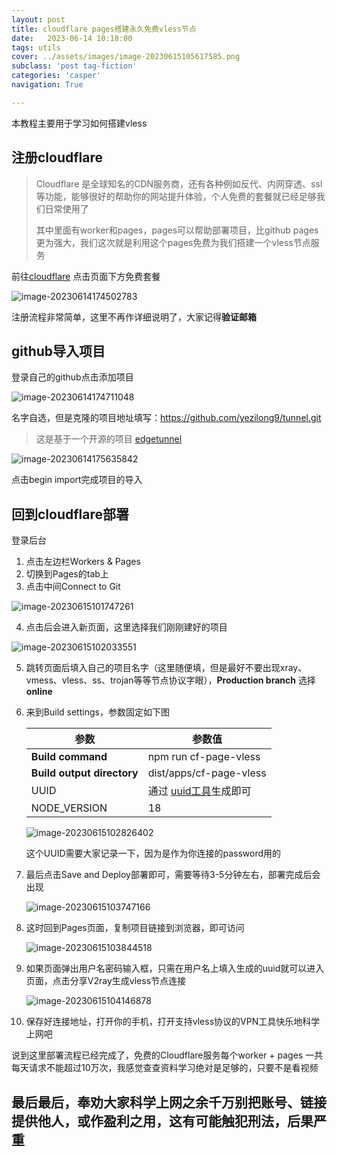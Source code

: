 ```yaml
---
layout: post
title: cloudflare pages搭建永久免费vless节点
date:   2023-06-14 10:18:00
tags: utils
cover: ../assets/images/image-20230615105617585.png
subclass: 'post tag-fiction'
categories: 'casper'
navigation: True

---
```


本教程主要用于学习如何搭建vless

## 注册cloudflare

> Cloudflare 是全球知名的CDN服务商，还有各种例如反代、内网穿透、ssl等功能，能够很好的帮助你的网站提升体验，个人免费的套餐就已经足够我们日常使用了
>
> 其中里面有worker和pages，pages可以帮助部署项目，比github pages更为强大，我们这次就是利用这个pages免费为我们搭建一个vless节点服务

前往[cloudflare](https://www.cloudflare-cn.com/plans/) 点击页面下方免费套餐

![image-20230614174502783](../assets/images/image-20230614174502783.png)

注册流程非常简单，这里不再作详细说明了，大家记得**验证邮箱**



## github导入项目

登录自己的github点击添加项目

![image-20230614174711048](../assets/images/image-20230614174711048.png)

名字自选，但是克隆的项目地址填写：https://github.com/yezilong9/tunnel.git

> 这是基于一个开源的项目 [edgetunnel](https://github.com/zizifn/edgetunnel)

![image-20230614175635842](../assets/images/image-20230614175635842.png)

点击begin import完成项目的导入



## 回到cloudflare部署

登录后台

1. 点击左边栏Workers & Pages
2. 切换到Pages的tab上
3. 点击中间Connect to Git

![image-20230615101747261](../assets/images/image-20230615101747261.png)

4. 点击后会进入新页面，这里选择我们刚刚建好的项目

![image-20230615102033551](../assets/images/image-20230615102033551.png)

5. 跳转页面后填入自己的项目名字（这里随便填，但是最好不要出现xray、vmess、vless、ss、trojan等等节点协议字眼），**Production branch** 选择**online**

6. 来到Build settings，参数固定如下图

   | 参数                       | 参数值                                              |
   | -------------------------- | --------------------------------------------------- |
   | **Build command**          | npm run cf-page-vless                               |
   | **Build output directory** | dist/apps/cf-page-vless                             |
   | UUID                       | 通过 [uuid工具](https://1024tools.com/uuid)生成即可 |
   | NODE_VERSION               | 18                                                  |

   ![image-20230615102826402](../assets/images/image-20230615102826402.png)

   这个UUID需要大家记录一下，因为是作为你连接的password用的

7. 最后点击Save and Deploy部署即可，需要等待3-5分钟左右，部署完成后会出现

   ![image-20230615103747166](../assets/images/image-20230615103747166.png)

8. 这时回到Pages页面，复制项目链接到浏览器，即可访问

   ![image-20230615103844518](../assets/images/image-20230615103844518.png)

9. 如果页面弹出用户名密码输入框，只需在用户名上填入生成的uuid就可以进入页面，点击分享V2ray生成vless节点连接

   ![image-20230615104146878](../assets/images/image-20230615104146878.png)

10. 保存好连接地址，打开你的手机，打开支持vless协议的VPN工具快乐地科学上网吧

说到这里部署流程已经完成了，免费的Cloudflare服务每个worker + pages 一共每天请求不能超过10万次，我感觉查查资料学习绝对是足够的，只要不是看视频

## 最后最后，奉劝大家科学上网之余千万别把账号、链接提供他人，或作盈利之用，这有可能触犯刑法，后果严重